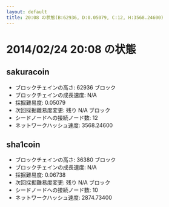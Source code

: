```yaml
---
layout: default
title: 20:08 の状態(B:62936, D:0.05079, C:12, H:3568.24600)
---
```

# 2014/02/24 20:08 の状態

## sakuracoin
* ブロックチェインの高さ: 62936 ブロック
* ブロックチェインの成長速度: N/A
* 採掘難易度: 0.05079
* 次回採掘難易度変更: 残り N/A ブロック
* シードノードへの接続ノード数: 12
* ネットワークハッシュ速度: 3568.24600

## sha1coin
* ブロックチェインの高さ: 36380 ブロック
* ブロックチェインの成長速度: N/A
* 採掘難易度: 0.06738
* 次回採掘難易度変更: 残り N/A ブロック
* シードノードへの接続ノード数: 10
* ネットワークハッシュ速度: 2874.73400